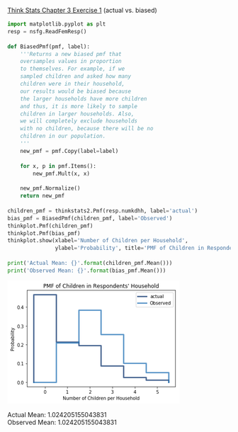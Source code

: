 [Think Stats Chapter 3 Exercise 1](http://greenteapress.com/thinkstats2/html/thinkstats2004.html#toc31) (actual vs. biased)

```python
import matplotlib.pyplot as plt
resp = nsfg.ReadFemResp()

def BiasedPmf(pmf, label):
    '''Returns a new biased pmf that  
    oversamples values in proportion
    to themselves. For example, if we 
    sampled children and asked how many 
    children were in their household, 
    our results would be biased because 
    the larger households have more children 
    and thus, it is more likely to sample 
    children in larger households. Also,  
    we will completely exclude households 
    with no children, because there will be no 
    children in our population.
    '''
    new_pmf = pmf.Copy(label=label)
    
    for x, p in pmf.Items():
        new_pmf.Mult(x, x)
        
    new_pmf.Normalize()
    return new_pmf

children_pmf = thinkstats2.Pmf(resp.numkdhh, label='actual')
bias_pmf = BiasedPmf(children_pmf, label='Observed')
thinkplot.Pmf(children_pmf)
thinkplot.Pmf(bias_pmf)
thinkplot.show(xlabel='Number of Children per Household',
               ylabel='Probability', title='PMF of Children in Respondents\' Household')

print('Actual Mean: {}'.format(children_pmf.Mean()))
print('Observed Mean: {}'.format(bias_pmf.Mean()))
```
![](https://github.com/tcbonds/dsp/blob/master/lessons/statistics/PMF%20of%20Children%20in%20Households.png)

Actual Mean: 1.024205155043831  
Observed Mean: 1.024205155043831


